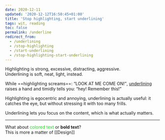```yaml
---
date: 2020-12-11
updated: '2020-12-12T16:50:45+01:00'
title: 'Stop highlighting, start underlining'
tags: wit, reading
toc: false
permalink: /underline
redirect_from:
  - /underlining
  - /stop-highlighting
  - /start-underlining
  - /stop-highlighting-start-underlining
---
```

Highlighting is strong, excessive, distracting, aggressive.   
Underlining is soft, neat, light, instead.

While ==highlighting screams==: <q>LOOK AT ME COME ON!</q>, <u>underlining</u> raises a hand and timidly tells you: <q>hey! Remember this!</q>

Highlighting is egocentric and annoying, underlining is actually useful: it catches the eye, but without stressing it with too many frills.

Underlining lets you focus on the content, which is what actually matters.

---

What about <span style="color:limegreen">colored text</span> or **bold text**?\
This is more a matter of [[Design]]
